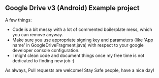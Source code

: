 ## Google Drive v3 (Android) Example project

A few things:

- Code is a bit messy with a lot of commented boilerplate mess, which you can remove anyway.
- Make sure you use appropriate signing key and parameters (like 'App name' in GoogleDriveFragment.java) with respect to your google developer console configuration.
- I might clean code and document things once my free time is not dedicated to finding new job :)

As always, Pull requests are welcome! Stay Safe people, have a nice day!
